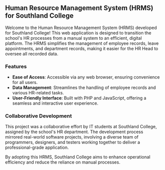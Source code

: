 ## Human Resource Management System (HRMS) for Southland College

Welcome to the Human Resource Management System (HRMS) developed for Southland College! This web application is designed to transition the school's HR processes from a manual system to an efficient, digital platform. The HRMS simplifies the management of employee records, leave appointments, and department records, making it easier for the HR Head to oversee all recorded data.

### Features

- **Ease of Access**: Accessible via any web browser, ensuring convenience for all users.
- **Data Management**: Streamlines the handling of employee records and various HR-related tasks.
- **User-Friendly Interface**: Built with PHP and JavaScript, offering a seamless and interactive user experience.

### Collaborative Development

This project was a collaborative effort by IT students at Southland College, assigned by the school's HR department. The development process mirrored real-world software projects, involving a diverse team of programmers, designers, and testers working together to deliver a professional-grade application.

By adopting this HRMS, Southland College aims to enhance operational efficiency and reduce the reliance on manual processes.
